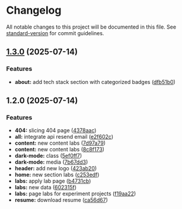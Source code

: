 # Changelog

All notable changes to this project will be documented in this file. See [standard-version](https://github.com/conventional-changelog/standard-version) for commit guidelines.

## [1.3.0](https://github.com/aldngrha/portfolio/compare/v1.2.0...v1.3.0) (2025-07-14)


### Features

* **about:** add tech stack section with categorized badges ([dfb51b0](https://github.com/aldngrha/portfolio/commit/dfb51b054850835a3d5f05f84e410ea3adb9517b))

## 1.2.0 (2025-07-14)


### Features

* **404:** slicing 404 page ([4378aac](https://github.com/aldngrha/portfolio/commit/4378aac24fa83c9f4870b520baa80e07e0631ae2))
* **all:** integrate api resend email ([e2f602c](https://github.com/aldngrha/portfolio/commit/e2f602ca8cb5b507ac556fee9e39ede0fbb0afa1))
* **content:** new content labs ([7d97a79](https://github.com/aldngrha/portfolio/commit/7d97a7920c2d889fe11d32a68e626a8d4b7473a3))
* **content:** new content labs ([8c8f173](https://github.com/aldngrha/portfolio/commit/8c8f17318040d287e88ffb29ac471464ce724f79))
* **dark-mode:** class ([5ef0ff7](https://github.com/aldngrha/portfolio/commit/5ef0ff70bb1f4acbb6afb5d0d225e32c0c25ac06))
* **dark-mode:** media ([7b67dd3](https://github.com/aldngrha/portfolio/commit/7b67dd3f7b4838f3fef58179f45932f6a7375572))
* **header:** add new logo ([423ab20](https://github.com/aldngrha/portfolio/commit/423ab2039b39722855a68d80c136fd0ec7c309f9))
* **home:** new section labs ([c253edf](https://github.com/aldngrha/portfolio/commit/c253edf6c6e31369fa662c5470dc8dd3c3596a9c))
* **labs:** apply lab page ([b4731cb](https://github.com/aldngrha/portfolio/commit/b4731cb098385a8dcdb24cc4bf7c9ca46f6cc19d))
* **labs:** new data ([602315f](https://github.com/aldngrha/portfolio/commit/602315f77b262f7b12ed5ebf8c94614d60d7c647))
* **labs:** page labs for experiment projects ([f19aa22](https://github.com/aldngrha/portfolio/commit/f19aa22f63eea107cb7b1a5c8100c7a53fa38c3d))
* **resume:** download resume ([ca56d67](https://github.com/aldngrha/portfolio/commit/ca56d67036830f6330c3b829afef2a57f26e2a77))

